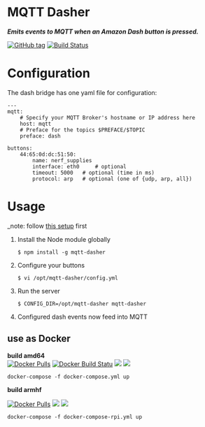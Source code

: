 # MQTT Dasher
***Emits events to MQTT when an Amazon Dash button is pressed.***

[![GitHub tag](https://img.shields.io/github/tag/stjohnjohnson/mqtt-dasher.svg)](https://github.com/stjohnjohnson/mqtt-dasher/releases)
[![Build Status](https://travis-ci.org/nolte/mqtt-dasher.svg?branch=master)](https://travis-ci.org/nolte/mqtt-dasher)

# Configuration

The dash bridge has one yaml file for configuration:

```
---
mqtt:
    # Specify your MQTT Broker's hostname or IP address here
    host: mqtt
    # Preface for the topics $PREFACE/$TOPIC
    preface: dash

buttons:
    44:65:0d:dc:51:50:
        name: nerf_supplies
        interface: eth0     # optional
        timeout: 5000   # optional (time in ms)
        protocol: arp   # optional (one of {udp, arp, all})

```

# Usage

_note: follow [this setup](https://github.com/hortinstein/node-dash-button#installation-instructions) first

1. Install the Node module globally

    ```
    $ npm install -g mqtt-dasher
    ```

2. Configure your buttons

    ```
    $ vi /opt/mqtt-dasher/config.yml
    ```

3. Run the server

    ```
    $ CONFIG_DIR=/opt/mqtt-dasher mqtt-dasher
    ```

4. Configured dash events now feed into MQTT

## use as Docker

**build amd64**   
[![Docker Pulls](https://img.shields.io/docker/pulls/nolte/mqtt-dasher.svg)](https://hub.docker.com/r/nolte/mqtt-dasher/) [![Docker Build Statu](https://img.shields.io/docker/build/nolte/mqtt-dasher.svg)](https://hub.docker.com/r/nolte/mqtt-dasher/) [![](https://images.microbadger.com/badges/image/nolte/mqtt-dasher.svg)](https://microbadger.com/images/nolte/mqtt-dasher "Get your own image badge on microbadger.com") [![](https://images.microbadger.com/badges/version/nolte/mqtt-dasher.svg)](https://microbadger.com/images/nolte/mqtt-dasher "Get your own version badge on microbadger.com")

```
docker-compose -f docker-compose.yml up
```

**build armhf**  

[![Docker Pulls](https://img.shields.io/docker/pulls/nolte/rpi-mqtt-dasher.svg)](https://hub.docker.com/r/nolte/rpi-mqtt-dasher/) [![](https://images.microbadger.com/badges/image/nolte/rpi-mqtt-dasher.svg)](https://microbadger.com/images/nolte/rpi-mqtt-dasher "Get your own image badge on microbadger.com") [![](https://images.microbadger.com/badges/version/nolte/rpi-mqtt-dasher.svg)](https://microbadger.com/images/nolte/rpi-mqtt-dasher "Get your own version badge on microbadger.com")

```
docker-compose -f docker-compose-rpi.yml up
```
